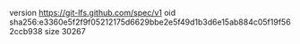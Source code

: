 version https://git-lfs.github.com/spec/v1
oid sha256:e3360e5f2f9f05212175d6629bbe2e5f49d1b3d6e15ab884c05f19f562ccb938
size 30267
